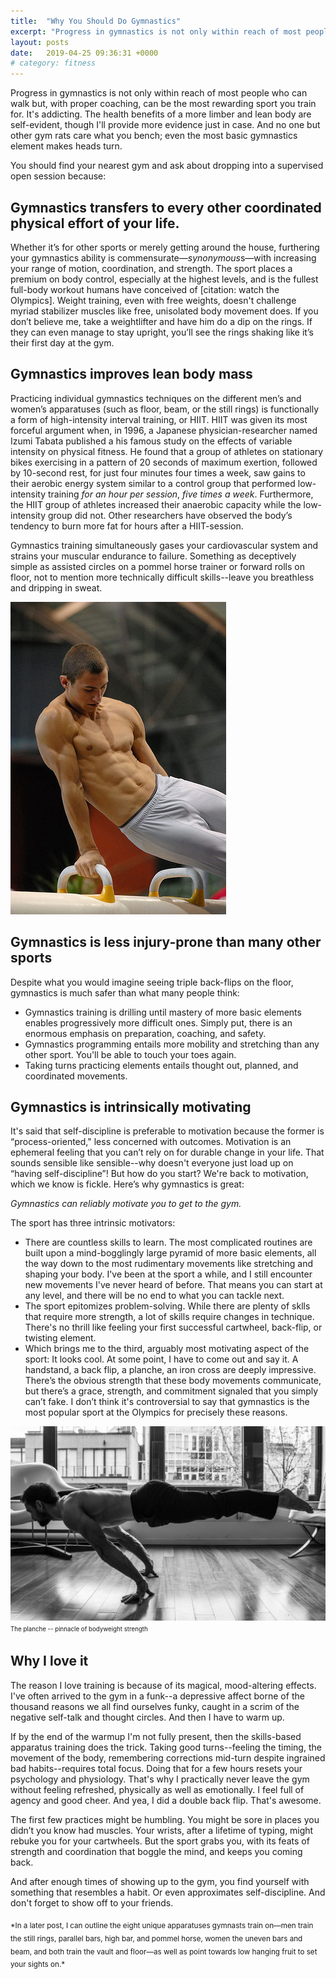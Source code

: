 ```yaml
---
title:  "Why You Should Do Gymnastics"
excerpt: "Progress in gymnastics is not only within reach of most people who can walk but, with proper coaching, can be the most rewarding sport you train for."
layout: posts
date:   2019-04-25 09:36:31 +0000
# category: fitness
---
```

Progress in gymnastics is not only within reach of most people who can walk but, with proper coaching, can be the most rewarding sport you train for. It's addicting. The health benefits of a more limber and lean body are self-evident, though I'll provide more evidence just in case. And no one but other gym rats care what you bench; even the most basic gymnastics element makes heads turn.

You should find your nearest gym and ask about dropping into a supervised open session because:

## Gymnastics transfers to every other coordinated physical effort of your life.

Whether it’s for other sports or merely getting around the house, furthering your gymnastics ability is commensurate—*synonymous*s—with increasing your range of motion, coordination, and strength. The sport places a premium on body control, especially at the highest levels, and is the fullest full-body workout humans have conceived of [citation: watch the Olympics]. Weight training, even with free weights, doesn't challenge myriad stabilizer muscles like free, unisolated body movement does. If you don’t believe me, take a weightlifter and have him do a dip on the rings. If they can even manage to stay upright, you’ll see the rings shaking like it’s their first day at the gym.

## Gymnastics improves lean body mass

Practicing individual gymnastics techniques on the different men’s and women’s apparatuses (such as floor, beam, or the still rings) is functionally a form of high-intensity interval training, or HIIT. HIIT was given its most forceful argument when, in 1996, a Japanese physician-researcher named Izumi Tabata published a his famous study on the effects of variable intensity on physical fitness. He found that a group of athletes on stationary bikes exercising in a pattern of 20 seconds of maximum exertion, followed by 10-second rest, for just four minutes four times a week, saw gains to their aerobic energy system similar to a control group that performed low-intensity training *for an hour per session*, *five times a week*. Furthermore, the HIIT group of athletes increased their anaerobic capacity while the low-intensity group did not. Other researchers have observed the body’s tendency to burn more fat for hours after a HIIT-session. 

<!-- 

Old image with syntax that I'll leave for reference
<center>
<img src="/assets/images/why_you_should_do_gymnastics/circle-drill.gif" alt='"Mushroom" circle drills'>
<br>
<small>Bucket-assisted circles on a "mushroom" trainer</small>
</center>
<br>
 -->

Gymnastics training simultaneously gases your cardiovascular system and strains your muscular endurance to failure. Something as deceptively simple as assisted circles on a pommel horse trainer or forward rolls on floor, not to mention more technically difficult skills--leave you breathless and dripping in sweat. 

![Male gymnast on pommel horse](/assets/images/why_you_should_do_gymnastics/male-gymnast-body.jpg "Male gymnast on pommel horse")


## Gymnastics is less injury-prone than many other sports

Despite what you would imagine seeing triple back-flips on the floor, gymnastics is much safer than what many people think:

- Gymnastics training is drilling until mastery of more basic elements enables progressively more difficult ones. Simply put, there is an enormous emphasis on preparation, coaching, and safety.
- Gymnastics programming entails more mobility and stretching than any other sport. You'll be able to touch your toes again.
- Taking turns practicing elements entails thought out, planned, and coordinated movements. 

## Gymnastics is intrinsically motivating

It's said that self-discipline is preferable to motivation because the former is “process-oriented," less concerned with outcomes. Motivation is an ephemeral feeling that you can’t rely on for durable change in your life. That sounds sensible like sensible--why doesn't everyone just load up on “having self-discipline”! But how do you start? We're back to motivation, which we know is fickle. Here’s why gymnastics is great:

*Gymnastics can reliably motivate you to get to the gym.*

The sport has three intrinsic motivators:

- There are countless skills to learn. The most complicated routines are built upon a mind-bogglingly large pyramid of more basic elements, all the way down to the most rudimentary movements like stretching and shaping your body. I've been at the sport a while, and I still encounter new movements I've never heard of before. That means you can start at any level, and there will be no end to what you can tackle next.
- The sport epitomizes problem-solving. While there are plenty of sklls that require more strength, a lot of skills require changes in technique. There's no thrill like feeling your first successful cartwheel, back-flip, or twisting element. 
- Which brings me to the third, arguably most motivating aspect of the sport: It looks cool. At some point, I have to come out and say it. A handstand, a back flip, a planche, an iron cross are deeply impressive. There’s the obvious strength that these body movements communicate, but there’s a grace, strength, and commitment signaled that you simply can’t fake. I don’t think it's controversial to say that gymnastics is the most popular sport at the Olympics for precisely these reasons.

![Planche](/assets/images/why_you_should_do_gymnastics/planche.jpg "Planche, the pinnacle of bodyweight strength")
<sup><sub>The planche -- pinnacle of bodyweight strength</sub></sup>

## Why I love it

The reason I love training is because of its magical, mood-altering effects. I've often arrived to the gym in a funk--a depressive affect borne of the thousand reasons we all find ourselves funky, caught in a scrim of the negative self-talk and thought circles. And then I have to warm up. 

If by the end of the warmup I'm not fully present, then the skills-based apparatus training does the trick. Taking good turns--feeling the timing, the movement of the body, remembering corrections mid-turn despite ingrained bad habits--requires total focus. Doing that for a few hours resets your psychology and physiology. That's why I practically never leave the gym without feeling refreshed, physically as well as emotionally. I feel full of agency and good cheer. And yea, I did a double back flip. That's awesome.

The first few practices might be humbling. You might be sore in places you didn’t you know had muscles. Your wrists, after a lifetime of typing, might rebuke you for your cartwheels. But the sport grabs you, with its feats of strength and coordination that boggle the mind, and keeps you coming back.

And after enough times of showing up to the gym, you find yourself with something that resembles a habit. Or even approximates self-discipline. And don't forget to show off to your friends.

<sub>
*In a later post, I can outline the eight unique apparatuses gymnasts train on—men train the still rings, parallel bars, high bar, and pommel horse, women the uneven bars and beam, and both train the vault and floor—as well as point towards low hanging fruit to set your sights on.*</sub>
